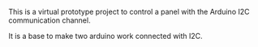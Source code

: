 This is a virtual prototype project to control a panel with the Arduino I2C communication channel. 

It is a base to make two arduino work connected with I2C.
